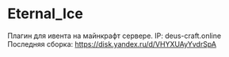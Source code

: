 # Eternal_Ice
Плагин для ивента на майнкрафт сервере. IP: deus-craft.online
Последняя сборка: https://disk.yandex.ru/d/VHYXUAyYvdrSpA
